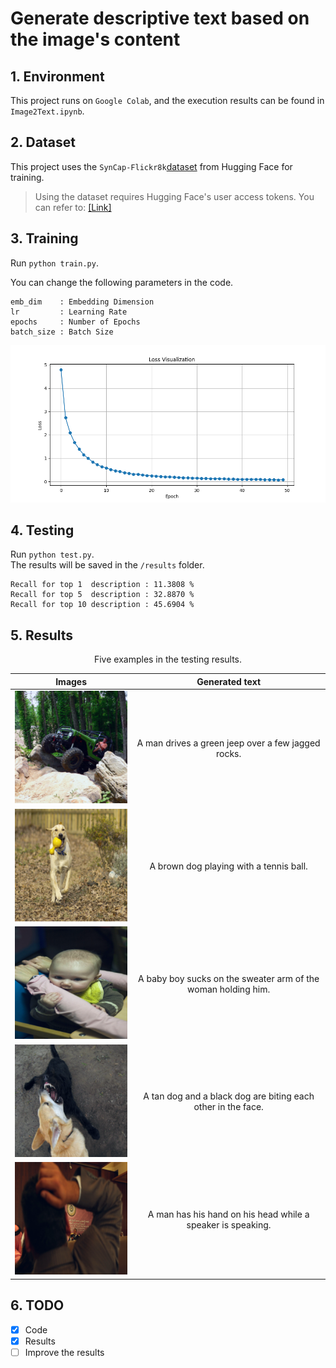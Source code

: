 # Generate descriptive text based on the image's content

## 1. Environment
This project runs on ```Google Colab```, and the execution results can be found in ```Image2Text.ipynb```.   


## 2. Dataset
This project uses the ```SynCap-Flickr8k```[dataset](https://huggingface.co/datasets/kargwalaryan/SynCap-Flickr8k) from Hugging Face for training.
> Using the dataset requires Hugging Face's user access tokens. You can refer to: [[Link]](https://huggingface.co/docs/hub/security-tokens)


## 3. Training
Run ```python train.py```.  

You can change the following parameters in the code.
```
emb_dim    : Embedding Dimension
lr         : Learning Rate
epochs     : Number of Epochs
batch_size : Batch Size
```

![training loss](loss.png)


## 4. Testing  
Run ```python test.py```.  
The results will be saved in the ```/results``` folder.  
```
Recall for top 1  description : 11.3808 %
Recall for top 5  description : 32.8870 %
Recall for top 10 description : 45.6904 %
```

## 5. Results
<p align="center">Five examples in the testing results.</p>  

<div align="center"">
  
| Images | Generated text |
| :---: | :---: |
| ![result_example](results/2.png)  | A man drives a green jeep over a few jagged rocks.            |
| ![result_example](results/7.png)  | A brown dog playing with a tennis ball.                       |
| ![result_example](results/17.png) | A baby boy sucks on the sweater arm of the woman holding him. |
| ![result_example](results/18.png) | A tan dog and a black dog are biting each other in the face.  |
| ![result_example](results/20.png) | A man has his hand on his head while a speaker is speaking.   |

</div>

## 6. TODO
- [x] Code  
- [x] Results
- [ ] Improve the results
